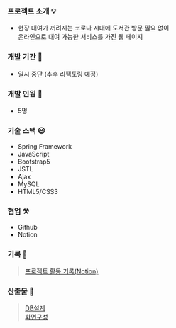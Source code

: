 
### 프로젝트 소개 💡
+ 현장 대여가 꺼려지는 코로나 시대에 도서관 방문 필요 없이<br>온라인으로 대여 가능한 서비스를 가진 웹 페이지

### 개발 기간 📆
+ 일시 중단 (추후 리팩토링 예정)

### 개발 인원 👥
+ 5명

### 기술 스택 😃
+ Spring Framework
+ JavaScript
+ Bootstrap5
+ JSTL
+ Ajax
+ MySQL
+ HTML5/CSS3

### 협업 ⚒
+ Github
+ Notion

### 기록 📝
> [프로젝트 활동 기록(Notion)](https://extreme-cobbler-417.notion.site/MarkBook_Project-d963bc9053f3464390a26f132f433adb)

### 산출물 🔎
> [DB설계]() <br>
> [화면구성]() <br>


